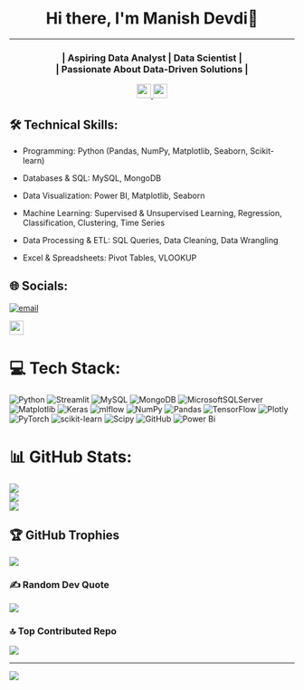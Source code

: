 <h1 align="center">Hi there, I'm Manish Devdi👋</h1>

---
<h3 align="center">
| Aspiring Data Analyst | Data Scientist | </br> 
| Passionate About Data-Driven Solutions | </br> 
</h3>

<p style="text-align: center;">
    <a href="https://www.linkedin.com/in/manish-devdi-63bb78234/">
        <img height="25" src="https://img.shields.io/badge/Linkedin-%2320beff">
    </a>
    <a href="mailto:manishdevdi778@gmail.com">
        <img height="25" src="https://img.shields.io/badge/Email-%2320beff">
    </a>
</p>

## 🛠 Technical Skills:
- Programming: Python (Pandas, NumPy, Matplotlib, Seaborn, Scikit-learn)
  
- Databases & SQL: MySQL, MongoDB
  
- Data Visualization: Power BI, Matplotlib, Seaborn
  
- Machine Learning: Supervised & Unsupervised Learning, Regression, Classification, Clustering, Time Series
  
- Data Processing & ETL: SQL Queries, Data Cleaning, Data Wrangling
  
- Excel & Spreadsheets: Pivot Tables, VLOOKUP

## 🌐 Socials:
[![email](https://img.shields.io/badge/Email-D14836?logo=gmail&logoColor=white)](mailto:manishdevdi778@gmail.com) 
<p>
<a href="https://www.linkedin.com/in/manish-devdi-63bb78234/"><img height="25" src="https://img.shields.io/badge/Linkedin-%2320beff"></a>
</p> 

# 💻 Tech Stack:
![Python](https://img.shields.io/badge/python-3670A0?style=flat&logo=python&logoColor=ffdd54) ![Streamlit](https://img.shields.io/badge/Streamlit-%23FE4B4B.svg?style=flat&logo=streamlit&logoColor=white) ![MySQL](https://img.shields.io/badge/mysql-4479A1.svg?style=flat&logo=mysql&logoColor=white) ![MongoDB](https://img.shields.io/badge/MongoDB-%234ea94b.svg?style=flat&logo=mongodb&logoColor=white) ![MicrosoftSQLServer](https://img.shields.io/badge/Microsoft%20SQL%20Server-CC2927?style=flat&logo=microsoft%20sql%20server&logoColor=white) ![Matplotlib](https://img.shields.io/badge/Matplotlib-%23ffffff.svg?style=flat&logo=Matplotlib&logoColor=black) ![Keras](https://img.shields.io/badge/Keras-%23D00000.svg?style=flat&logo=Keras&logoColor=white) ![mlflow](https://img.shields.io/badge/mlflow-%23d9ead3.svg?style=flat&logo=numpy&logoColor=blue) ![NumPy](https://img.shields.io/badge/numpy-%23013243.svg?style=flat&logo=numpy&logoColor=white) ![Pandas](https://img.shields.io/badge/pandas-%23150458.svg?style=flat&logo=pandas&logoColor=white) ![TensorFlow](https://img.shields.io/badge/TensorFlow-%23FF6F00.svg?style=flat&logo=TensorFlow&logoColor=white) ![Plotly](https://img.shields.io/badge/Plotly-%233F4F75.svg?style=flat&logo=plotly&logoColor=white) ![PyTorch](https://img.shields.io/badge/PyTorch-%23EE4C2C.svg?style=flat&logo=PyTorch&logoColor=white) ![scikit-learn](https://img.shields.io/badge/scikit--learn-%23F7931E.svg?style=flat&logo=scikit-learn&logoColor=white) ![Scipy](https://img.shields.io/badge/SciPy-%230C55A5.svg?style=flat&logo=scipy&logoColor=%white) ![GitHub](https://img.shields.io/badge/github-%23121011.svg?style=flat&logo=github&logoColor=white) ![Power Bi](https://img.shields.io/badge/power_bi-F2C811?style=flat&logo=powerbi&logoColor=black)

# 📊 GitHub Stats:
![](https://github-readme-stats.vercel.app/api?username=manishdevdi&theme=dark&hide_border=false&include_all_commits=false&count_private=false)<br/>
![](https://github-readme-streak-stats.herokuapp.com/?user=manishdevdi&theme=dark&hide_border=false)<br/>
![](https://github-readme-stats.vercel.app/api/top-langs/?username=manishdevdi&theme=dark&hide_border=false&include_all_commits=false&count_private=false&layout=compact)

## 🏆 GitHub Trophies
![](https://github-profile-trophy.vercel.app/?username=manishdevdi&theme=dark&no-frame=false&no-bg=true&margin-w=4)

### ✍️ Random Dev Quote
![](https://quotes-github-readme.vercel.app/api?type=horizontal&theme=dark)

### 🔝 Top Contributed Repo
![](https://github-contributor-stats.vercel.app/api?username=manishdevdi&limit=5&theme=dark&combine_all_yearly_contributions=true)

---
[![](https://visitcount.itsvg.in/api?id=manishdevdi&icon=0&color=0)](https://visitcount.itsvg.in)

<!-- Proudly created with GPRM ( https://gprm.itsvg.in ) --><!--
**manishdevdi/manishdevdi** is a ✨ _special_ ✨ repository because its `README.md` (this file) appears on your GitHub profile.

Here are some ideas to get you started:

- 🔭 I’m currently working on ...
- 🌱 I’m currently learning ...
- 👯 I’m looking to collaborate on ...
- 🤔 I’m looking for help with ...
- 💬 Ask me about ...
- 📫 How to reach me: ...
- 😄 Pronouns: ...
- ⚡ Fun fact: ...
-->
